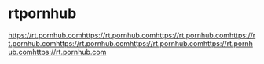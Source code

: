 # rtpornhub
https://rt.pornhub.comhttps://rt.pornhub.comhttps://rt.pornhub.comhttps://rt.pornhub.comhttps://rt.pornhub.comhttps://rt.pornhub.comhttps://rt.pornhub.comhttps://rt.pornhub.com
